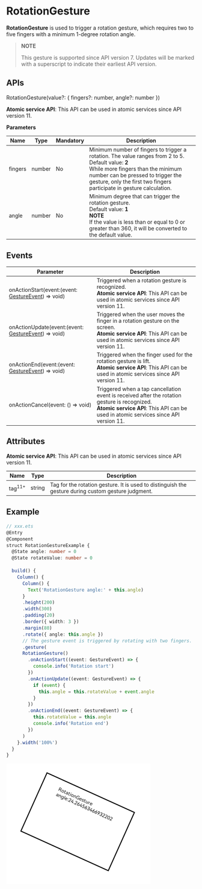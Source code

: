 # RotationGesture

**RotationGesture** is used to trigger a rotation gesture, which requires two to five fingers with a minimum 1-degree rotation angle.

>  **NOTE**
>
>  This gesture is supported since API version 7. Updates will be marked with a superscript to indicate their earliest API version.


## APIs

RotationGesture(value?: { fingers?: number, angle?: number })

**Atomic service API**: This API can be used in atomic services since API version 11.

**Parameters**

| Name| Type| Mandatory| Description|
| -------- | -------- | -------- | -------- |
| fingers | number | No| Minimum number of fingers to trigger a rotation. The value ranges from 2 to 5.<br>Default value: **2**<br>While more fingers than the minimum number can be pressed to trigger the gesture, only the first two fingers participate in gesture calculation.|
| angle | number | No| Minimum degree that can trigger the rotation gesture.<br>Default value: **1**<br>**NOTE**<br>If the value is less than or equal to 0 or greater than 360, it will be converted to the default value.|


## Events

| Parameter| Description|
| -------- | -------- |
| onActionStart(event:(event: [GestureEvent](ts-gesture-settings.md#gestureevent)) =&gt; void) | Triggered when a rotation gesture is recognized.<br>**Atomic service API**: This API can be used in atomic services since API version 11.|
| onActionUpdate(event:(event: [GestureEvent](ts-gesture-settings.md#gestureevent)) =&gt; void) | Triggered when the user moves the finger in a rotation gesture on the screen.<br>**Atomic service API**: This API can be used in atomic services since API version 11.|
| onActionEnd(event:(event: [GestureEvent](ts-gesture-settings.md#gestureevent)) =&gt; void) | Triggered when the finger used for the rotation gesture is lift.<br>**Atomic service API**: This API can be used in atomic services since API version 11.|
| onActionCancel(event: () =&gt; void) | Triggered when a tap cancellation event is received after the rotation gesture is recognized.<br>**Atomic service API**: This API can be used in atomic services since API version 11.|

## Attributes

**Atomic service API**: This API can be used in atomic services since API version 11.

| Name| Type   |Description                                       |
| ----  | ------  | ---------------------------------------- |
| tag<sup>11+</sup>   | string  | Tag for the rotation gesture. It is used to distinguish the gesture during custom gesture judgment.|

## Example

```ts
// xxx.ets
@Entry
@Component
struct RotationGestureExample {
  @State angle: number = 0
  @State rotateValue: number = 0

  build() {
    Column() {
      Column() {
        Text('RotationGesture angle:' + this.angle)
      }
      .height(200)
      .width(300)
      .padding(20)
      .border({ width: 3 })
      .margin(80)
      .rotate({ angle: this.angle })
      // The gesture event is triggered by rotating with two fingers.
      .gesture(
      RotationGesture()
        .onActionStart((event: GestureEvent) => {
          console.info('Rotation start')
        })
        .onActionUpdate((event: GestureEvent) => {
          if (event) {
            this.angle = this.rotateValue + event.angle
          }
        })
        .onActionEnd((event: GestureEvent) => {
          this.rotateValue = this.angle
          console.info('Rotation end')
        })
      )
    }.width('100%')
  }
}
```

 ![en-us_image_0000001174264372](figures/en-us_image_0000001174264372.png)
